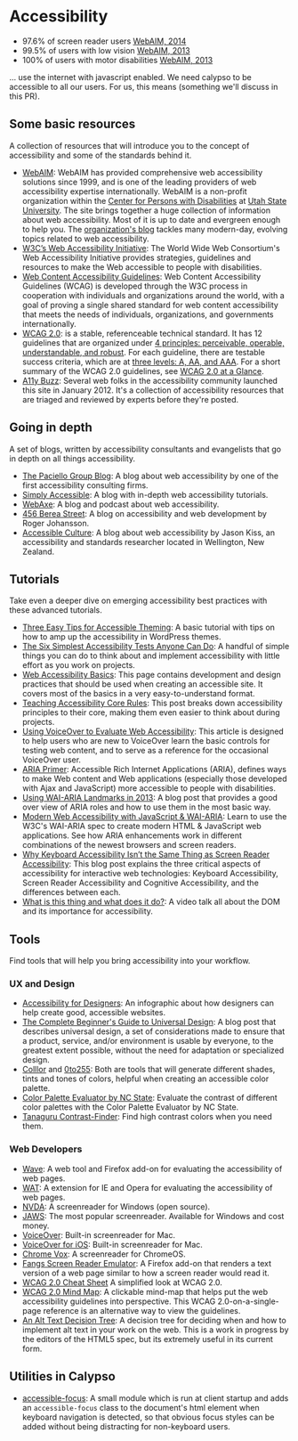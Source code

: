 # Accessibility

- 97.6% of screen reader users [WebAIM, 2014](http://webaim.org/projects/screenreadersurvey5/#javascript)
- 99.5% of users with low vision [WebAIM, 2013](http://webaim.org/projects/lowvisionsurvey/#javascript)
- 100% of users with motor disabilities [WebAIM, 2013](http://webaim.org/projects/motordisabilitysurvey/#javascript)

… use the internet with javascript enabled. We need calypso to be accessible to all our users. For us, this means (something we'll discuss in this PR).

## Some basic resources

A collection of resources that will introduce you to the concept of accessibility and some of the standards behind it.

* [WebAIM](http://webaim.org/): WebAIM has provided comprehensive web accessibility solutions since 1999, and is one of the leading providers of web accessibility expertise internationally. WebAIM is a non-profit organization within the [Center for Persons with Disabilities](http://www.cpd.usu.edu/) at [Utah State University](http://www.usu.edu/). The site brings together a huge collection of information about web accessibility. Most of it is up to date and evergreen enough to help you. The [organization's blog](http://webaim.org/blog/) tackles many modern-day, evolving topics related to web accessibility.
* [W3C’s Web Accessibility Initiative](http://www.w3.org/WAI/): The World Wide Web Consortium's Web Accessibility Initiative provides strategies, guidelines and resources to make the Web accessible to people with disabilities.
* [Web Content Accessibility Guidelines](http://www.w3.org/WAI/intro/wcag): Web Content Accessibility Guidelines (WCAG) is developed through the W3C process in cooperation with individuals and organizations around the world, with a goal of proving a single shared standard for web content accessibility that meets the needs of individuals, organizations, and governments internationally.
* [WCAG 2.0](http://www.w3.org/TR/WCAG20/): is a stable, referenceable technical standard. It has 12 guidelines that are organized under [4 principles: perceivable, operable, understandable, and robust](http://www.w3.org/TR/UNDERSTANDING-WCAG20/intro.html#introduction-fourprincs-head). For each guideline, there are testable success criteria, which are at [three levels: A, AA, and AAA](http://www.w3.org/TR/UNDERSTANDING-WCAG20/conformance.html#uc-levels-head). For a short summary of the WCAG 2.0 guidelines, see [WCAG 2.0 at a Glance](http://www.w3.org/WAI/WCAG20/glance/).
* [A11y Buzz](http://www.a11ybuzz.com/): Several web folks in the accessibility community launched this site in January 2012\. It's a collection of accessibility resources that are triaged and reviewed by experts before they're posted.

## Going in depth

A set of blogs, written by accessibility consultants and evangelists that go in depth on all things accessibility.

* [The Paciello Group Blog](http://www.paciellogroup.com/blog/): A blog about web accessibility by one of the first accessibility consulting firms.
* [Simply Accessible](http://simplyaccessible.com/): A blog with in-depth web accessibility tutorials.
* [WebAxe](http://www.webaxe.org/): A blog and podcast about web accessibility.
* [456 Berea Street](http://www.456bereastreet.com/): A blog on accessibility and web development by Roger Johansson.
* [Accessible Culture](http://www.accessibleculture.org/): A blog about web accessibility by Jason Kiss, an accessibility and standards researcher located in Wellington, New Zealand.

## Tutorials

Take even a deeper dive on emerging accessibility best practices with these advanced tutorials.

* [Three Easy Tips for Accessible Theming](https://make.wordpress.org/themes/2014/12/15/three-easy-tips-for-accessible-theming/): A basic tutorial with tips on how to amp up the accessibility in WordPress themes.
* [The Six Simplest Accessibility Tests Anyone Can Do](http://www.karlgroves.com/2013/09/05/the-6-simplest-web-accessibility-tests-anyone-can-do/): A handful of simple things you can do to think about and implement accessibility with little effort as you work on projects.
* [Web Accessibility Basics](http://itstiredinhere.com/accessibility/): This page contains development and design practices that should be used when creating an accessible site. It covers most of the basics in a very easy-to-understand format.
* [Teaching Accessibility Core Rules](http://www.deque.com/pragmatica11y-teaching-accessibility-core-rules): This post breaks down accessibility principles to their core, making them even easier to think about during projects.
* [Using VoiceOver to Evaluate Web Accessibility](http://webaim.org/articles/voiceover/): This article is designed to help users who are new to VoiceOver learn the basic controls for testing web content, and to serve as a reference for the occasional VoiceOver user.
* [ARIA Primer](https://developer.mozilla.org/en-US/docs/Accessibility/ARIA/): Accessible Rich Internet Applications (ARIA), defines ways to make Web content and Web applications (especially those developed with Ajax and JavaScript) more accessible to people with disabilities.
* [Using WAI-ARIA Landmarks in 2013](http://blog.paciellogroup.com/2013/02/using-wai-aria-landmarks-2013/): A blog post that provides a good over view of ARIA roles and how to use them in the most basic way.
* [Modern Web Accessibility with JavaScript & WAI-ARIA](http://pauljadam.com/moderna11y/): Learn to use the W3C's WAI-ARIA spec to create modern HTML & JavaScript web applications. See how ARIA enhancements work in different combinations of the newest browsers and screen readers.
* [Why Keyboard Accessibility Isn’t the Same Thing as Screen Reader Accessibility](https://www.ssbbartgroup.com/blog/2012/11/21/why-keyboard-accessibility-isnt-the-same-thing-as-screen-reader-accessibility/): This blog post explains the three critical aspects of accessibility for interactive web technologies: Keyboard Accessibility, Screen Reader Accessibility and Cognitive Accessibility, and the differences between each.
* [What is this thing and what does it do?](http://vimeo.com/84970341): A video talk all about the DOM and its importance for accessibility.

## Tools

Find tools that will help you bring accessibility into your workflow.

### UX and Design

* [Accessibility for Designers](http://webaim.org/resources/designers/): An infographic about how designers can help create good, accessible websites.
* [The Complete Beginner's Guide to Universal Design](http://www.uxbooth.com/articles/the-complete-beginners-guide-to-universal-design/): A blog post that describes universal design, a set of considerations made to ensure that a product, service, and/or environment is usable by everyone, to the greatest extent possible, without the need for adaptation or specialized design.
* [Colllor](http://colllor.com/) and [0to255](http://0to255.com/): Both are tools that will generate different shades, tints and tones of colors, helpful when creating an accessible color palette.
* [Color Palette Evaluator by NC State](http://accessibility.oit.ncsu.edu/tools/color-contrast/index.php): Evaluate the contrast of different color palettes with the Color Palette Evaluator by NC State.
* [Tanaguru Contrast-Finder](http://contrast-finder.tanaguru.com/form.html): Find high contrast colors when you need them.

### Web Developers

* [Wave](http://wave.webaim.org/): A web tool and Firefox add-on for evaluating the accessibility of web pages.
* [WAT](http://www.paciellogroup.com/resources/wat/ie/): A extension for IE and Opera for evaluating the accessibility of web pages.
* [NVDA](http://www.nvda-project.org/): A screenreader for Windows (open source).
* [JAWS](http://www.freedomscientific.com/products/fs/jaws-product-page.asp): The most popular screenreader. Available for Windows and cost money.
* [VoiceOver](http://www.apple.com/accessibility/voiceover/): Built-in screenreader for Mac.
* [VoiceOver for iOS](http://www.apple.com/accessibility/iphone/vision.html): Built-in screenreader for Mac.
* [Chrome Vox](http://www.chromevox.com/): A screenreader for ChromeOS.
* [Fangs Screen Reader Emulator](https://addons.mozilla.org/en-us/firefox/addon/fangs-screen-reader-emulator/): A Firefox add-on that renders a text version of a web page similar to how a screen reader would read it.
* [WCAG 2.0 Cheat Sheet](http://www.w3.org/2009/cheatsheet/#wcag2) A simplified look at WCAG 2.0.
* [WCAG 2.0 Mind Map](http://stamfordinteractive.com.au/wp-content/uploads/2013/03/WCAG20Map.pdf): A clickable mind-map that helps put the web accessibility guidelines into perspective. This WCAG 2.0-on-a-single-page reference is an alternative way to view the guidelines.
* [An Alt Text Decision Tree](http://dev.w3.org/html5/alt-techniques/developer.html#tree): A decision tree for deciding when and how to implement alt text in your work on the web. This is a work in progress by the editors of the HTML5 spec, but its extremely useful in its current form.

## Utilities in Calypso

* [accessible-focus](client/lib/accessible-focus/README.md): A small module which is run at client startup and adds an `accessible-focus` class to the document's html element when keyboard navigation is detected, so that obvious focus styles can be added without being distracting for non-keyboard users.
